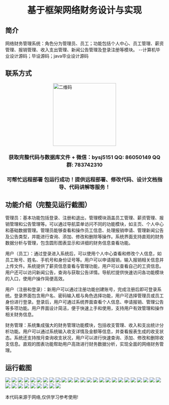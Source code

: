 <p><h1 align="center">基于框架网络财务设计与实现</h1></p>

## 简介
网络财务管理系统：角色分为管理员、员工；功能包括个人中心、员工管理、薪资管理、报销管理、收入支出管理、新闻公告管理及登录注册等模块。    --计算机毕业设计源码；毕设源码；java毕业设计源码


## 联系方式
<img src="https://bs-1329754181.cos.ap-shanghai.myqcloud.com/wx.jpg" alt="二维码" style="display: block; margin: 0 auto;" width="200px">
<p><h3 align="center">获取完整代码与数据库文件 + 微信：bysj5151 QQ: 86050149 QQ群: 783742310</h3></p>
<p><h3 align="center">可帮忙远程部署 包运行成功！提供远程部署、修改代码、设计文档指导、代码讲解等服务！</h3></p>

## 功能介绍（完整见运行截图）
管理员：基本功能包括登录、注册和退出，管理模块涵盖员工管理、薪资管理、报销管理和公告管理等。可以通过导航菜单访问不同的功能模块，如主页、个人中心和基础数据管理。管理员能够查看和操作员工信息、处理报销申请、管理新闻公告及公告类型，并能进行查询、添加、修改和删除等操作。系统界面支持直观的财务数据分析与管理，包含圆形图表显示和详细的财务信息查看功能。

用户（员工）：通过登录进入系统后，可以使用个人中心查看和修改个人信息，如员工账号、姓名、手机号和身份证号等。用户可以申请报销，输入报销相关信息并上传文件。系统提供了薪资信息查看与管理功能，用户可以查看自己的工资信息。用户还可以访问新闻公告，查询与获取公告详情。导航栏提供快速访问各功能模块的入口，使用户操作简便高效。

用户（注册和登录）：新用户可以通过注册功能创建账号，完成注册后即可登录系统。登录界面包含用户名、密码输入框与角色选择功能，用户可选择管理员或员工身份进行登录。登录后，用户可通过系统界面查看个人信息、申请报销、管理公告等多项功能。用户界面设计简洁，便于快速上手和使用，支持用户有效管理和操作相关财务信息。

财务管理：系统集成强大的财务管理功能模块，包括收支管理、收入和支出统计分析功能。用户可以通过系统输入收支详情及金额等信息，并查看报表生成的收支状态。系统还支持按月查询收支状况，用户可以进行快速查询、添加、修改和删除收支信息。直观的图表功能帮助用户高效进行财务数据分析，实现全面的网络财务管理。


## 运行截图
![](https://bs-1329754181.cos.ap-shanghai.myqcloud.com/ssm/NetworkFinance/img/001.jpg)
![](https://bs-1329754181.cos.ap-shanghai.myqcloud.com/ssm/NetworkFinance/img/002.jpg)
![](https://bs-1329754181.cos.ap-shanghai.myqcloud.com/ssm/NetworkFinance/img/003.jpg)
![](https://bs-1329754181.cos.ap-shanghai.myqcloud.com/ssm/NetworkFinance/img/004.jpg)
![](https://bs-1329754181.cos.ap-shanghai.myqcloud.com/ssm/NetworkFinance/img/005.jpg)
![](https://bs-1329754181.cos.ap-shanghai.myqcloud.com/ssm/NetworkFinance/img/006.jpg)
![](https://bs-1329754181.cos.ap-shanghai.myqcloud.com/ssm/NetworkFinance/img/007.jpg)
![](https://bs-1329754181.cos.ap-shanghai.myqcloud.com/ssm/NetworkFinance/img/008.jpg)
![](https://bs-1329754181.cos.ap-shanghai.myqcloud.com/ssm/NetworkFinance/img/009.jpg)
![](https://bs-1329754181.cos.ap-shanghai.myqcloud.com/ssm/NetworkFinance/img/010.jpg)
![](https://bs-1329754181.cos.ap-shanghai.myqcloud.com/ssm/NetworkFinance/img/011.jpg)
![](https://bs-1329754181.cos.ap-shanghai.myqcloud.com/ssm/NetworkFinance/img/012.jpg)
![](https://bs-1329754181.cos.ap-shanghai.myqcloud.com/ssm/NetworkFinance/img/013.jpg)
![](https://bs-1329754181.cos.ap-shanghai.myqcloud.com/ssm/NetworkFinance/img/014.jpg)
![](https://bs-1329754181.cos.ap-shanghai.myqcloud.com/ssm/NetworkFinance/img/015.jpg)
![](https://bs-1329754181.cos.ap-shanghai.myqcloud.com/ssm/NetworkFinance/img/016.jpg)
![](https://bs-1329754181.cos.ap-shanghai.myqcloud.com/ssm/NetworkFinance/img/017.jpg)
![](https://bs-1329754181.cos.ap-shanghai.myqcloud.com/ssm/NetworkFinance/img/018.jpg)
![](https://bs-1329754181.cos.ap-shanghai.myqcloud.com/ssm/NetworkFinance/img/019.jpg)
![](https://bs-1329754181.cos.ap-shanghai.myqcloud.com/ssm/NetworkFinance/img/020.jpg)
![](https://bs-1329754181.cos.ap-shanghai.myqcloud.com/ssm/NetworkFinance/img/021.jpg)
![](https://bs-1329754181.cos.ap-shanghai.myqcloud.com/ssm/NetworkFinance/img/022.jpg)
![](https://bs-1329754181.cos.ap-shanghai.myqcloud.com/ssm/NetworkFinance/img/023.jpg)
![](https://bs-1329754181.cos.ap-shanghai.myqcloud.com/ssm/NetworkFinance/img/024.jpg)
![](https://bs-1329754181.cos.ap-shanghai.myqcloud.com/ssm/NetworkFinance/img/025.jpg)
![](https://bs-1329754181.cos.ap-shanghai.myqcloud.com/ssm/NetworkFinance/img/026.jpg)
![](https://bs-1329754181.cos.ap-shanghai.myqcloud.com/ssm/NetworkFinance/img/027.jpg)
![](https://bs-1329754181.cos.ap-shanghai.myqcloud.com/ssm/NetworkFinance/img/028.jpg)
![](https://bs-1329754181.cos.ap-shanghai.myqcloud.com/ssm/NetworkFinance/img/029.jpg)
![](https://bs-1329754181.cos.ap-shanghai.myqcloud.com/ssm/NetworkFinance/img/030.jpg)
![](https://bs-1329754181.cos.ap-shanghai.myqcloud.com/ssm/NetworkFinance/img/031.jpg)
![](https://bs-1329754181.cos.ap-shanghai.myqcloud.com/ssm/NetworkFinance/img/032.jpg)
![](https://bs-1329754181.cos.ap-shanghai.myqcloud.com/ssm/NetworkFinance/img/033.jpg)
![](https://bs-1329754181.cos.ap-shanghai.myqcloud.com/ssm/NetworkFinance/img/034.jpg)

<p>本代码来源于网络,仅供学习参考使用!</p>
